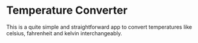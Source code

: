 # Temperature Converter

This is a quite simple and straightforward app to convert temperatures like celsius, fahrenheit and kelvin interchangeably.
